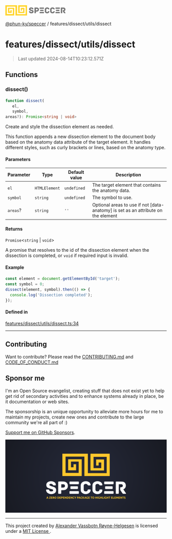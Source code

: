 <img alt="SPECCER logo" src="https://raw.githubusercontent.com/phun-ky/speccer/main/public/logo-speccer-horizontal-colored-package.svg?raw=true" style="max-height:32px;"/>

[@phun-ky/speccer](../../../README.md) / features/dissect/utils/dissect

# features/dissect/utils/dissect

> Last updated 2024-08-14T10:23:12.571Z

## Functions

### dissect()

```ts
function dissect(
   el, 
   symbol, 
areas?): Promise<string | void>
```

Create and style the dissection element as needed.

This function appends a new dissection element to the document body based on the anatomy data attribute
of the target element. It handles different styles, such as curly brackets or lines, based on the anatomy type.

#### Parameters

| Parameter | Type | Default value | Description |
| ------ | ------ | ------ | ------ |
| `el` | `HTMLElement` | `undefined` | The target element that contains the anatomy data. |
| `symbol` | `string` | `undefined` | The symbol to use. |
| `areas`? | `string` | `''` | Optional areas to use if not [data-anatomy] is set as an attribute on the element |

#### Returns

`Promise`\<`string` \| `void`\>

A promise that resolves to the id of the dissection element when the dissection is completed, or `void` if required input is invalid.

#### Example

```ts
const element = document.getElementById('target');
const symbol = 0;
dissect(element, symbol).then(() => {
  console.log('Dissection completed');
});
```

#### Defined in

[features/dissect/utils/dissect.ts:34](https://github.com/phun-ky/speccer/blob/main/src/features/dissect/utils/dissect.ts#L34)

***

## Contributing

Want to contribute? Please read the [CONTRIBUTING.md](https://github.com/phun-ky/speccer/blob/main/CONTRIBUTING.md) and [CODE_OF_CONDUCT.md](https://github.com/phun-ky/speccer/blob/main/CODE_OF_CONDUCT.md)

## Sponsor me

I'm an Open Source evangelist, creating stuff that does not exist yet to help get rid of secondary activities and to enhance systems already in place, be it documentation or web sites.

The sponsorship is an unique opportunity to alleviate more hours for me to maintain my projects, create new ones and contribute to the large community we're all part of :)

[Support me on GitHub Sponsors](https://github.com/sponsors/phun-ky).

![Speccer banner, with logo and slogan: A zero dependency package to highlight elements](https://github.com/phun-ky/speccer/blob/main/public/speccer-banner.png?raw=true)

***
<p class="ph">
  This project created by
  <a rel="noopener noreferrer" target="_blank" class="ph" href="http://phun-ky.net" property="cc:attributionName">
    Alexander Vassbotn Røyne-Helgesen</a>
  is licensed under a
  <a rel="noopener noreferrer" target="_blank" class="ph" href="https://choosealicense.com/licenses/mit/">
    MIT License </a>.
</p>
